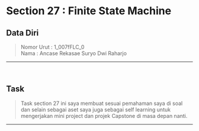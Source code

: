 # Section 27 : Finite State Machine

## Data Diri

> Nomor Urut  : 1_007fFLC_0 <br>
Nama        : Ancase Rekasae Suryo Dwi Raharjo

--- 

<br>

## **Task**

>Task section 27 ini saya membuat sesuai pemahaman saya di soal dan selain sebagai aset saya juga sebagai self learning untuk mengerjakan mini project dan projek Capstone di masa depan nanti.

---